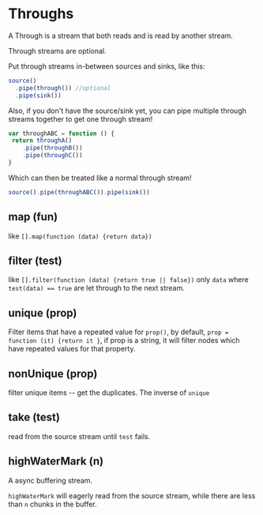# Throughs

A Through is a stream that both reads and is read by
another stream.

Through streams are optional.

Put through streams in-between sources and sinks,
like this:

``` js
source()
  .pipe(through()) //optional
  .pipe(sink())
```

Also, if you don't have the source/sink yet,
you can pipe multiple through streams together
to get one through stream!

``` js
var throughABC = function () {
 return throughA()
    .pipe(throughB())
    .pipe(throughC())
}
```

Which can then be treated like a normal through stream!

``` js
source().pipe(throughABC()).pipe(sink())
```

## map (fun)

like `[].map(function (data) {return data})`

## filter (test)

like `[].filter(function (data) {return true || false})`
only `data` where `test(data) == true` are let through
to the next stream.

## unique (prop)

Filter items that have a repeated value for `prop()`,
by default, `prop = function (it) {return it }`, if prop is a string,
it will filter nodes which have repeated values for that property.

## nonUnique (prop)

filter unique items -- get the duplicates.
The inverse of `unique`

## take (test)

read from the source stream until `test` fails.

## highWaterMark (n)

A async buffering stream.

`highWaterMark` will eagerly read from the source stream,
while there are less than `n` chunks in the buffer.


